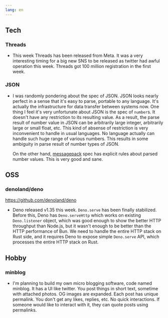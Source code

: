 ```yaml
---
lang: en
---
```


## Tech

### Threads

- This week Threads has been released from Meta. It was a very interesting timing for a big new SNS to be released as twitter had awful operation this week. Threads got 100 million registration in the first week.

### JSON

- I was randomly pondering about the spec of JSON. JSON looks nearly perfect in a sense that it's easy to parse, portable to any language. It's actually the infrastructure for data transfer between systems now. One thing I feel it's very unfortunate about JSON is the spec of `number`s. It doesn't have any restriction to its resulting value. As a result, the parse result of number value in JSON can be arbitrarily large integer, arbitrarily large or small float, etc. This kind of absense of restriction is very inconvenient to handle in usual languages. No language actually can handle such huge range of various numbers. This results in some ambiguity in parse result of number types of JSON.

  On the other hand, [messagepack](https://msgpack.org/index.html) spec has explicit rules about parsed number values. This is very good and sane.

## OSS

### denoland/deno

https://github.com/denoland/deno

- Deno released v1.35 this week. `Deno.serve` has been finally stabilized. Before this, Deno has `Deno.serveHttp` which works on existing `Deno.listener` object, which was good enough to show the better HTTP throughput than Node.js, but it wasn't enough to be better than the HTTP performance of Bun. We need to handle the entire HTTP stack on Rust side, and it requires Deno to expose simple `Deno.serve` API, which processes the entire HTTP stack on Rust.

## Hobby

### minblog

- I'm planning to build my own micro blogging software, code named minblog. It has a UI like twitter. You post things in short text, sometime with attached photos. OG images are expanded. Each post has unique permalink. You don't get any likes, replies, etc. No quick interactions. If someone would like to interact with it, they can quote posts using permalinks.
